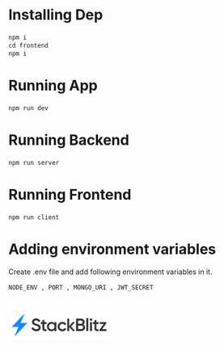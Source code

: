 # Installing Dep
    npm i
    cd frontend
    npm i

# Running App
    npm run dev
    
# Running Backend
    npm run server

# Running Frontend 
    npm run client

# Adding environment variables

Create .env file and add following environment variables in it.
    
    NODE_ENV , PORT , MONGO_URI , JWT_SECRET
#
<!-- [![An old rock in the desert](/assets/stackbitz.svg "Open in Stackbitz")](https://stackblitz.com/github/Anurag30112003/Express) -->
<a href="">
<img src="/assets/stackbitz.svg" alt="Open in Stackbitz" width="200"/>
</a>
